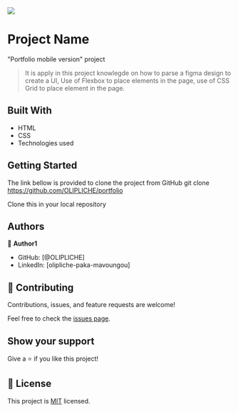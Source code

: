 ![](https://img.shields.io/badge/Microverse-blueviolet)

# Project Name
"Portfolio mobile version" project
> It is apply in this project knowlegde on how to parse a figma design to create a UI, Use of Flexbox to place elements in the page, use of CSS Grid to place element in the page.


## Built With

- HTML
- CSS
- Technologies used

## Getting Started
The link bellow is provided to clone the project from GitHub
git clone https://github.com/OLIPLICHE/portfolio

Clone this in your local repository


## Authors

👤 **Author1**

- GitHub: [@OLIPLICHE]
- LinkedIn: [olipliche-paka-mavoungou]

## 🤝 Contributing

Contributions, issues, and feature requests are welcome!

Feel free to check the [issues page](../../issues/).

## Show your support

Give a ⭐️ if you like this project!

## 📝 License

This project is [MIT](./MIT.md) licensed.

